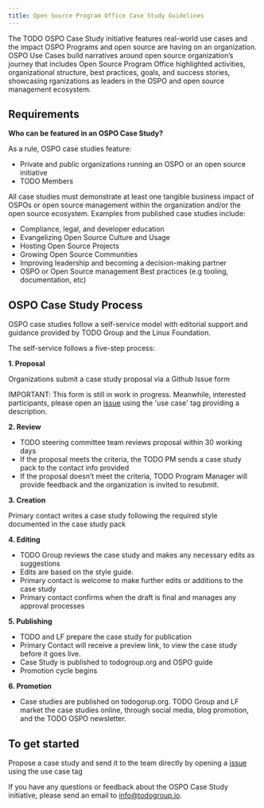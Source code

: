 ```yaml
---
title: Open Source Program Office Case Study Guidelines
---
```


The TODO OSPO Case Study initiative features real-world use cases and the impact OSPO Programs and open source are having on an organization.
OSPO Use Cases build narratives around open source organization’s journey that includes Open Source Program Office highlighted activities, organizational structure,
best practices, goals, and success stories, showcasing rganizations as leaders in the OSPO and open source management ecosystem.

## Requirements

**Who can be featured in an OSPO Case Study?**

As a rule, OSPO case studies feature:

* Private and public organizations running an OSPO or an open source initiative
* TODO Members

All case studies must demonstrate at least one tangible business impact of OSPOs or open source management within the
organization and/or the open source ecosystem. Examples from published case studies include:

* Compliance, legal, and developer education
* Evangelizing Open Source Culture and Usage
* Hosting Open Source Projects
* Growing Open Source Communities
* Improving leadership and becoming a decision-making partner
* OSPO or Open Source management Best practices (e.g tooling, documentation, etc)

## OSPO Case Study Process
OSPO case studies follow a self-service model with editorial support and guidance provided by TODO Group and the Linux Foundation.

The self-service follows a five-step process:

**1. Proposal**

Organizations submit a case study proposal via a Github Issue form

IMPORTANT: This form is still in work in progress. Meanwhile, interested participants, please open an [issue](https://github.com/todogroup/todogroup.org/issues?q=is%3Aissue+is%3Aopen+label%3A%22use+case%22) using the 'use case' tag providing a description.

**2. Review**
* TODO steering committee team reviews proposal within 30 working days
* If the proposal meets the criteria, the TODO PM sends a case study pack to the contact info provided
* If the proposal doesn’t meet the criteria, TODO Program Manager will provide feedback and the organization is invited to resubmit.

**3. Creation**

Primary contact writes a case study following the required style documented in the case study pack

**4. Editing**
* TODO Group reviews the case study and makes any necessary edits as suggestions
* Edits are based on the style guide.
* Primary contact is welcome to make further edits or additions to the case study
* Primary contact confirms when the draft is final and manages any approval processes

**5. Publishing**
* TODO and LF prepare the case study for publication
* Primary Contact will receive a preview link, to view the case study before it goes live.
* Case Study is published to todogroup.org and OSPO guide
* Promotion cycle begins

**6. Promotion**
* Case studies are published on todogorup.org. TODO Group and LF market the case studies online, through social media, blog promotion, and the TODO OSPO newsletter.

## To get started

Propose a case study and send it to the team directly by opening a [issue](https://github.com/todogroup/todogroup.org/issues?q=is%3Aissue+is%3Aopen+label%3A%22use+case%22) using the use case tag

If you have any questions or feedback about the OSPO Case Study initiative, please send an email to info@todogroup.io.

